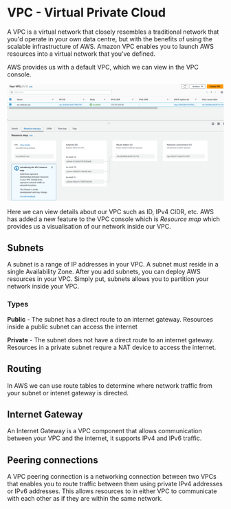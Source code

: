 # VPC - Virtual Private Cloud
A VPC is a virtual network that closely resembles a traditional network that you'd operate in your own data centre, but with the benefits of using the scalable infrastructure of AWS. Amazon VPC enables you to launch AWS resources into a virtual network that you've defined.

AWS provides us with a default VPC, which we can view in the VPC console.

![](images/vpc-rss-map.png)

Here we can view details about our VPC such as ID, IPv4 CIDR, etc. AWS has added a new feature to the VPC console which is _Resource map_ which provides us a visualisation of our network inside our VPC.

## Subnets
A subnet is a range of IP addresses in your VPC. A subnet must reside in a single Availability Zone. After you add subnets, you can deploy AWS resources in your VPC. Simply put, subnets allows you to partition your network inside your VPC.

### Types
__Public__ - The subnet has a direct route to an internet gateway. Resources inside a public subnet can access the internet

__Private__ - The subnet does not have a direct route to an internet gateway. Resources in a private subnet requre a NAT device to access the internet.

## Routing
In AWS we can use route tables to determine where network traffic from your subnet or intenet gateway is directed.

## Internet Gateway
An Internet Gateway is a VPC component that allows communication between your VPC and the internet, it supports IPv4 and IPv6 traffic.

## Peering connections
A VPC peering connection is a networking connection between two VPCs that enables you to route traffic between them using private IPv4 addresses or IPv6 addresses. This allows resources to in either VPC to communicate with each other as if they are within the same network.